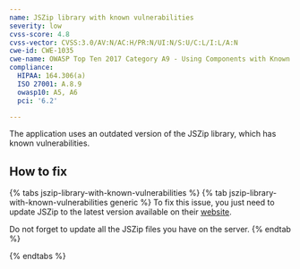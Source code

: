 ```yaml
---
name: JSZip library with known vulnerabilities
severity: low
cvss-score: 4.8
cvss-vector: CVSS:3.0/AV:N/AC:H/PR:N/UI:N/S:U/C:L/I:L/A:N
cwe-id: CWE-1035
cwe-name: OWASP Top Ten 2017 Category A9 - Using Components with Known Vulnerabilities
compliance:
  HIPAA: 164.306(a)
  ISO 27001: A.8.9
  owasp10: A5, A6
  pci: '6.2'

---            
```


The application uses an outdated version of the JSZip library, which has known vulnerabilities.

## How to fix

{% tabs jszip-library-with-known-vulnerabilities %}
{% tab jszip-library-with-known-vulnerabilities generic %}
To fix this issue, you just need to update JSZip to the latest version available on their [website](https://stuk.github.io/jszip/).

Do not forget to update all the JSZip files you have on the server.
{% endtab %}

{% endtabs %}
